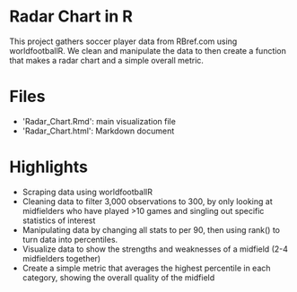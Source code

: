 # Radar Chart in R

This project gathers soccer player data from RBref.com using worldfootballR. We clean and manipulate the data to then create a function that makes a radar chart and a simple overall metric. 

# Files
- 'Radar_Chart.Rmd': main visualization file
- 'Radar_Chart.html': Markdown document

# Highlights
- Scraping data using worldfootballR
- Cleaning data to filter 3,000 observations to 300, by only looking at midfielders who have played >10 games and singling out specific statistics of interest
- Manipulating data by changing all stats to per 90, then using rank() to turn data into percentiles.
- Visualize data to show the strengths and weaknesses of a midfield (2-4 midfielders together)
- Create a simple metric that averages the highest percentile in each category, showing the overall quality of the midfield
